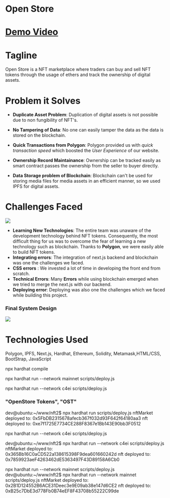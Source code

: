 # Open Store

# [Demo Video](https://www.youtube.com/watch?v=sHytyvUQB0Q)
# Tagline

Open Store is a NFT marketplace where traders can buy and sell NFT tokens through the usage of ethers and track the ownership of digital assets.

# Problem it Solves

* **Duplicate Asset Problem**: Duplication of digital assets is not possible due to non fungibility of NFT's.

* **No Tampering of Data**: No one can easily tamper the data as the data is stored on the blockchain. 

* **Quick Transactions from Polygon**: Polygon provided us with *quick transaction speed* which boosted the *User Experience* of our website.

* **Ownership Record Maintainance**: Ownership can be tracked easily as smart contract passes the ownership from the seller to buyer directly.

* **Data Storage problem of Blockchain**: Blockchain can't be used for storing media files for media assets in an efficient manner, so we used IPFS for digital assets. 

# Challenges Faced 

![](https://res.cloudinary.com/dnv3ztqf1/image/upload/v1632647684/devathon/1_hu7TeBZ7lX4BTzUVLIhQJQ_u0vhgp.png)


* **Learning New Technologies**: The entire team was unaware of the development technology behind NFT tokens. Consequently, the most difficult thing for us was to overcome the fear of learning a new technology such as blockchain. Thanks to **Polygon**, we were easily able to build NFT tokens. 
* **Integrating errors**: The integration of next.js backend and blockchain was one the challenges we faced.
* **CSS errors** : We invested a lot of time in developing the front end from scratch.
* **Technical Errors**: Many **Errors** while using blockchain emerged when we tried to merge the next.js with our backend.
* **Deploying error**:  Deploying was also one the challenges which we faced while building this project. 

### **Final System Design**

![](https://res.cloudinary.com/dnv3ztqf1/image/upload/v1632645360/devathon/design.jpg)


# Technologies Used

Polygon, IPFS, Next.js, Hardhat, Ethereum, Solidity, Metamask,HTML/CSS, BootStrap, JavaScript


npx hardhat compile

npx hardhat run --network mainnet scripts/deploy.js

npx hardhat run --network c4ei scripts/deploy.js

### "OpenStore Tokens", "OST"
dev@ubuntu:~/www/nft2$ npx hardhat run scripts/deploy.js
nftMarket deployed to: 0x5FbDB2315678afecb367f032d93F642f64180aa3
nft deployed to: 0xe7f1725E7734CE288F8367e1Bb143E90bb3F0512

npx hardhat run --network c4ei scripts/deploy.js

dev@ubuntu:~/www/nft2$ npx hardhat run --network c4ei scripts/deploy.js
nftMarket deployed to: 0x365Bb16C0aCD522a138615398F9dea601660242d
nft deployed to: 0x7859923aeF4263462dE5363497F43D89158A6Cb0

npx hardhat run --network mainnet scripts/deploy.js
dev@ubuntu:~/www/nft2$ npx hardhat run --network mainnet scripts/deploy.js
nftMarket deployed to: 0x2B1D124552B6ACE31Deec3e9E09ab38e147d6CE2
nft deployed to: 0xB25c7DbE3d778Fb0B74eEF8F43708b55222C99de
